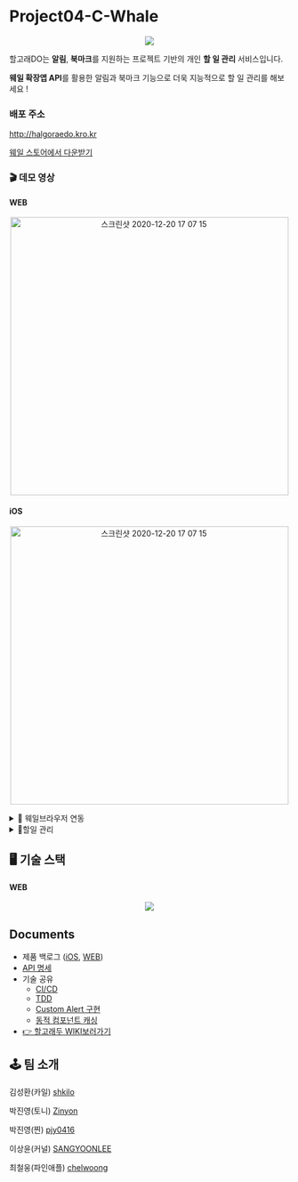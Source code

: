 # Project04-C-Whale

<p align="center">
  <img src="https://user-images.githubusercontent.com/23303023/102599910-7ece1400-4161-11eb-8cc5-a3323bc0ca0b.gif">
</p>

할고래DO는 **알림**,  **북마크**를 지원하는 프로젝트 기반의 개인 **할 일 관리** 서비스입니다.

**웨일 확장앱 API**를 활용한 알림과 북마크 기능으로 더욱 지능적으로 할 일 관리를 해보세요 !

### 배포 주소

http://halgoraedo.kro.kr

[웨일 스토어에서 다운받기](https://store.whale.naver.com/detail/ajhijpmeecbneeignejgmlagajfbfhke)

### 🎬 데모 영상 

#### WEB

<p align="center">
<a href="https://www.youtube.com/embed/2HkyKg3PHXI"><img width="500" alt="스크린샷 2020-12-20 17 07 15" src="https://user-images.githubusercontent.com/18397630/102718854-ec2ea000-432d-11eb-90cb-334e8b033ae8.png"></a>
</p>

#### iOS

<p align="center">
<a href="https://www.youtube.com/embed/TzzpcT47xBk"><img width="500" alt="스크린샷 2020-12-20 17 07 15" src="https://user-images.githubusercontent.com/18397630/102708423-663b3680-42e6-11eb-8e7a-7f734f543fc9.png"></a>
</p>
<details> 
<summary>🐳 웨일브라우저 연동</summary>


+ 웨일 브라우저 **알람 지원**

+ **웨일 브라우저 북마크에 추가**

+ **브라우징 중인 사이트를 할일로 추가**

+ **마우스 우클릭 메뉴를 통한 할일 추가**

</details>

<details> 
<summary>📝할일 관리</summary>


+ **프로젝트/섹션에 추가**

+ **보드뷰 / 리스트 뷰 선택 가능**

+ **할일 Drag & Drop**

+ **하위 할일 추가**

+ **할일 관련 링크를 북마크로 추가**

+ **다크모드 지원**

</details>


## 🖥 기술 스택

#### WEB

<p align="center">
  <img src="https://user-images.githubusercontent.com/59331444/102724154-ded6dd00-4350-11eb-8f36-8cd79fb41ab7.png">  
</p>

## Documents
- 제품 백로그 ([iOS](https://docs.google.com/spreadsheets/d/12ZqJbL0UhTdVH2FqpjqCzbunYzUg2QyLpx30rjz6T7Y/edit#gid=336470392), [WEB](https://docs.google.com/spreadsheets/d/12ZqJbL0UhTdVH2FqpjqCzbunYzUg2QyLpx30rjz6T7Y/edit#gid=0))
- [API 명세](https://github.com/boostcamp-2020/Project04-C-Whale/wiki/API-Documents)
- 기술 공유
  - [CI/CD](https://github.com/boostcamp-2020/Project04-C-Whale/wiki/%EB%AC%B4%EC%A4%91%EB%8B%A8-CI-&-CD-(Jenkins-&-Nginx-&-Docker))
  - [TDD](https://github.com/boostcamp-2020/Project04-C-Whale/wiki/TDD(Test-Driven-Development))
  - [Custom Alert 구현](https://github.com/boostcamp-2020/Project04-C-Whale/wiki/Custom-Alert-%EA%B5%AC%ED%98%84)
  - [동적 컴포넌트 캐싱](https://github.com/boostcamp-2020/Project04-C-Whale/wiki/Vue-Router)
- [👉 할고래두 WIKI보러가기](https://github.com/boostcamp-2020/Project04-C-Whale/wiki)


## 🕹 팀 소개 

김성환(카일) [shkilo](https://github.com/shkilo)

박진영(토니) [Zinyon](https://github.com/Zinyon)

박진영(찐) [pjy0416](https://github.com/pjy0416)

이상윤(커널) [SANGYOONLEE](https://github.com/SANGYOONLEE)

최철웅(파인애플) [chelwoong](https://github.com/chelwoong)
